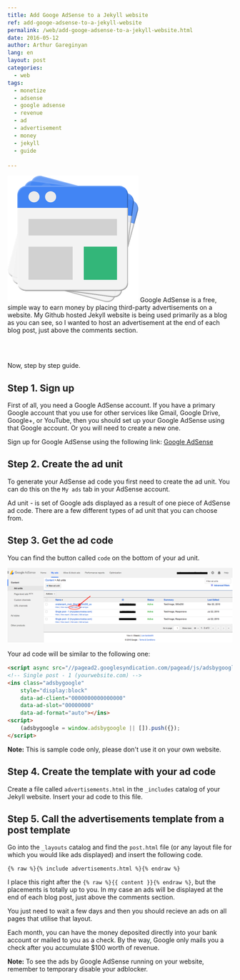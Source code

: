 ```yaml
---
title: Add Googe AdSense to a Jekyll website
ref: add-googe-adsense-to-a-jekyll-website
permalink: /web/add-googe-adsense-to-a-jekyll-website.html
date: 2016-05-12
author: Arthur Gareginyan
lang: en
layout: post
categories:
  - web
tags:
  - monetize
  - adsense
  - google adsense
  - revenue
  - ad
  - advertisement
  - money
  - jekyll
  - guide

---
```


![thumb](/images/add-googe-adsense-to-a-jekyll-website/gadsense-logo.png)
Google AdSense is a free, simple way to earn money by placing third-party advertisements on a website. My Github hosted Jekyll website is being used primarily as a blog as you can see, so I wanted to host an advertisement at the end of each blog post, just above the comments section.

<br><br>

Now, step by step guide.

## **Step 1.** Sign up

First of all, you need a Google AdSense account. If you have a primary Google account that you use for other services like Gmail, Google Drive, Google+, or YouTube, then you should set up your Google AdSense using that Google account. Or you will need to create a new one.

Sign up for Google AdSense using the following link: [Google AdSense](https://www.google.com/adsense/)


## **Step 2.** Create the ad unit

To generate your AdSense ad code you first need to create the ad unit. You can do this on the `My ads` tab in your AdSense account.

Ad unit - is set of Google ads displayed as a result of one piece of AdSense ad code. There are a few different types of ad unit that you can choose from.


## **Step 3.** Get the ad code

You can find the button called `code` on the bottom of your ad unit.

![](/images/add-googe-adsense-to-a-jekyll-website/gadsense-code.png)

Your ad code will be similar to the following one:

```html
<script async src="//pagead2.googlesyndication.com/pagead/js/adsbygoogle.js"></script>
<!-- Single post - 1 (yourwebsite.com) -->
<ins class="adsbygoogle"
    style="display:block"
    data-ad-client="0000000000000000"
    data-ad-slot="00000000"
    data-ad-format="auto"></ins>
<script>
    (adsbygoogle = window.adsbygoogle || []).push({});
</script>
```

**Note:** This is sample code only, please don't use it on your own website.


## **Step 4.** Create the template with your ad code

Create a file called `advertisements.html` in the `_includes` catalog of your Jekyll website. Insert your ad code to this file.


## **Step 5.** Call the advertisements template from a post template

Go into the `_layouts` catalog and find the `post.html` file (or any layout file for which you would like ads displayed) and insert the following code.

```
{% raw %}{% include advertisements.html %}{% endraw %}
```

I place this right after the `{% raw %}{{ content }}{% endraw %}`, but the placements is totally up to you. In my case an ads will be displayed at the end of each blog post, just above the comments section.

You just need to wait a few days and then you should recieve an ads on all pages that utilise that layout.

Each month, you can have the money deposited directly into your bank account or mailed to you as a check. By the way, Google only mails you a check after you accumulate $100 worth of revenue.

**Note:** To see the ads by Google AdSense running on your website, remember to temporary disable your adblocker.
